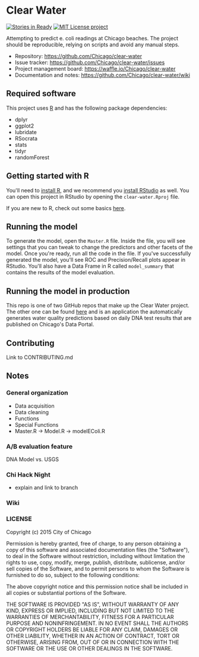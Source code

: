 # Clear Water
[![Stories in Ready](https://badge.waffle.io/Chicago/clear-water.svg?label=ready&title=Ready)](http://waffle.io/Chicago/clear-water) [![MIT License project](https://img.shields.io/github/license/mashape/apistatus.svg)](https://opensource.org/licenses/MIT)

Attempting to predict e. coli readings at Chicago beaches. The project should be reproducible, relying on scripts and avoid any manual steps.

* Repository: https://github.com/Chicago/clear-water
* Issue tracker: https://github.com/Chicago/clear-water/issues 
* Project management board: https://waffle.io/Chicago/clear-water 
* Documentation and notes: https://github.com/Chicago/clear-water/wiki 

## Required software

This project uses [R](https://www.r-project.org/) and has the following package 
dependencies:

* dplyr
* ggplot2
* lubridate
* RSocrata
* stats
* tidyr
* randomForest

## Getting started with R

You'll need to [install R](https://cran.r-project.org/), and we recommend you 
[install RStudio](https://www.rstudio.com/products/rstudio/) as well. You can 
open this project in RStudio by opening the ```clear-water.Rproj``` file. 

If you are new to R, check out some basics [here](https://support.rstudio.com/hc/en-us/articles/201141096-Getting-Started-with-R).

## Running the model

To generate the model, open the ```Master.R``` file. Inside the file, you will
see settings that you can tweak to change the predictors and other facets of 
the model. Once you're ready, run all the code in the file. If you've successfully 
generated the model, you'll see ROC and Precision/Recall plots appear in RStudio.
You'll also have a Data Frame in R called ```model_summary``` that contains 
the results of the model evaluation.

## Running the model in production

This repo is one of two GitHub repos that make up the Clear Water project. The
other one can be found [here](https://github.com/Chicago/clear-water-app) and 
is an application the automatically generates water quality predictions based 
on daily DNA test results that are published on Chicago's Data Portal.

## Contributing

Link to CONTRIBUTING.md

## Notes

### General organization

- Data acquisition
- Data cleaning
- Functions
- Special Functions
- Master.R -> Model.R -> modelEColi.R

### A/B evaluation feature

DNA Model vs. USGS

### Chi Hack Night

- explain and link to branch

### Wiki

### LICENSE

Copyright (c) 2015 City of Chicago

Permission is hereby granted, free of charge, to any person obtaining a copy of this software and associated documentation files (the "Software"), to deal in the Software without restriction, including without limitation the rights to use, copy, modify, merge, publish, distribute, sublicense, and/or sell copies of the Software, and to permit persons to whom the Software is furnished to do so, subject to the following conditions:

The above copyright notice and this permission notice shall be included in all copies or substantial portions of the Software.

THE SOFTWARE IS PROVIDED "AS IS", WITHOUT WARRANTY OF ANY KIND, EXPRESS OR IMPLIED, INCLUDING BUT NOT LIMITED TO THE WARRANTIES OF MERCHANTABILITY, FITNESS FOR A PARTICULAR PURPOSE AND NONINFRINGEMENT. IN NO EVENT SHALL THE AUTHORS OR COPYRIGHT HOLDERS BE LIABLE FOR ANY CLAIM, DAMAGES OR OTHER LIABILITY, WHETHER IN AN ACTION OF CONTRACT, TORT OR OTHERWISE, ARISING FROM, OUT OF OR IN CONNECTION WITH THE SOFTWARE OR THE USE OR OTHER DEALINGS IN THE SOFTWARE.
